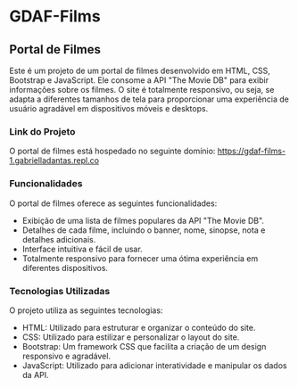 # GDAF-Films

## Portal de Filmes
Este é um projeto de um portal de filmes desenvolvido em HTML, CSS, Bootstrap e JavaScript. Ele consome a API "The Movie DB" para exibir informações sobre os filmes. O site é totalmente responsivo, ou seja, se adapta a diferentes tamanhos de tela para proporcionar uma experiência de usuário agradável em dispositivos móveis e desktops.

### Link do Projeto
O portal de filmes está hospedado no seguinte domínio: https://gdaf-films-1.gabrielladantas.repl.co

### Funcionalidades
O portal de filmes oferece as seguintes funcionalidades:

- Exibição de uma lista de filmes populares da API "The Movie DB".
- Detalhes de cada filme, incluindo o banner, nome, sinopse, nota e detalhes adicionais.
- Interface intuitiva e fácil de usar.
- Totalmente responsivo para fornecer uma ótima experiência em diferentes dispositivos.


### Tecnologias Utilizadas
O projeto utiliza as seguintes tecnologias:

- HTML: Utilizado para estruturar e organizar o conteúdo do site.
- CSS: Utilizado para estilizar e personalizar o layout do site.
- Bootstrap: Um framework CSS que facilita a criação de um design responsivo e agradável.
- JavaScript: Utilizado para adicionar interatividade e manipular os dados da API.

